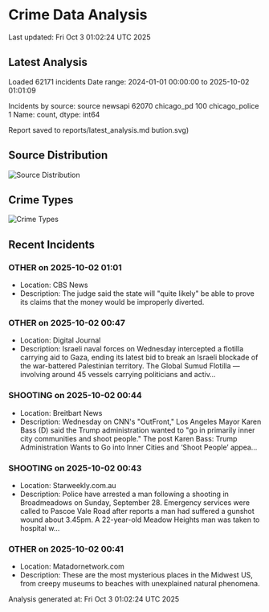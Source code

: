 # Crime Data Analysis
Last updated: Fri Oct  3 01:02:24 UTC 2025

## Latest Analysis

Loaded 62171 incidents
Date range: 2024-01-01 00:00:00 to 2025-10-02 01:01:09

Incidents by source:
source
newsapi           62070
chicago_pd          100
chicago_police        1
Name: count, dtype: int64

Report saved to reports/latest_analysis.md
bution.svg)

## Source Distribution
![Source Distribution](images/source_distribution.svg)

## Crime Types
![Crime Types](images/crime_types.svg)

## Recent Incidents

### OTHER on 2025-10-02 01:01
- Location: CBS News
- Description: The judge said the state will "quite likely" be able to prove its claims that the money would be improperly diverted.


### OTHER on 2025-10-02 00:47
- Location: Digital Journal
- Description: Israeli naval forces on Wednesday intercepted a flotilla carrying aid to Gaza, ending its latest bid to break an Israeli blockade of the war-battered Palestinian territory. The Global Sumud Flotilla — involving around 45 vessels carrying politicians and activ…


### SHOOTING on 2025-10-02 00:44
- Location: Breitbart News
- Description: Wednesday on CNN's "OutFront," Los Angeles Mayor Karen Bass (D) said the Trump administration wanted to "go in primarily inner city communities and shoot people."
The post Karen Bass: Trump Administration Wants to Go into Inner Cities and ‘Shoot People’ appea…


### SHOOTING on 2025-10-02 00:43
- Location: Starweekly.com.au
- Description: Police have arrested a man following a shooting in Broadmeadows on Sunday, September 28. Emergency services were called to Pascoe Vale Road after reports a man had suffered a gunshot wound about 3.45pm. A 22-year-old Meadow Heights man was taken to hospital w…


### OTHER on 2025-10-02 00:41
- Location: Matadornetwork.com
- Description: These are the most mysterious places in the Midwest US, from creepy museums to beaches with unexplained natural phenomena.

Analysis generated at: Fri Oct  3 01:02:24 UTC 2025
